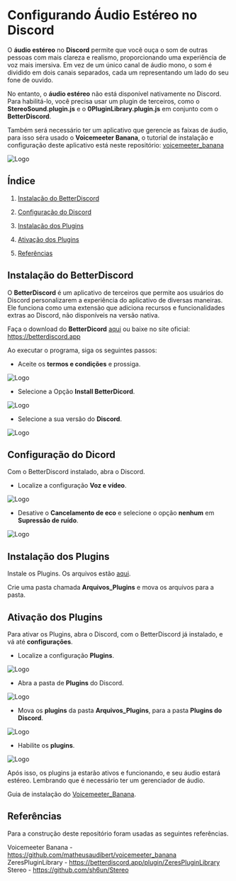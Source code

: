 # Configurando **Áudio Estéreo** no **Discord**

O **áudio estéreo** no **Discord** permite que você ouça o som de outras pessoas com mais clareza e realismo, proporcionando uma experiência de voz mais imersiva. Em vez de um único canal de áudio mono, o som é dividido em dois canais separados, cada um representando um lado do seu fone de ouvido.

No entanto, o **áudio estéreo** não está disponível nativamente no Discord. Para habilitá-lo, você precisa usar um plugin de terceiros, como o **StereoSound.plugin.js** e o **0PluginLibrary.plugin.js** em conjunto com o **BetterDiscord**.

Também será necessário ter um aplicativo que gerencie as faixas de áudio, para isso séra usado o **Voicemeeter Banana**, o tutorial de instalação e configuração deste aplicativo está neste repositório: [voicemeeter_banana](https://github.com/matheusaudibert/voicemeeter_banana)

![Logo](images/betterdiscord.png)

## Índice

1. [Instalação do BetterDiscord](#instalação-do-betterdiscord)

2. [Configuração do Discord](#configuração-do-discord)

3. [Instalação dos Plugins](#instalação-dos-plugins)

4. [Ativação dos Plugins](#ativação-dos-plugins)

5. [Referências](#referências)

## Instalação do BetterDiscord

O **BetterDiscord** é um aplicativo de terceiros que permite aos usuários do Discord personalizarem a experiência do aplicativo de diversas maneiras. Ele funciona como uma extensão que adiciona recursos e funcionalidades extras ao Discord, não disponíveis na versão nativa.

Faça o download do **BetterDicord** [aqui](https://github.com/matheusaudibert/Discord_StereoSound/blob/main/betterdiscord/BetterDiscord-Windows.exe) ou baixe no site oficial: https://betterdiscord.app

Ao executar o programa, siga os seguintes passos:

- Aceite os **termos e condições** e prossiga.

![Logo](images/page1.png)

- Selecione a Opção **Install BetterDicord**.

![Logo](images/page2.png)

- Selecione a sua versão do **Discord**.

![Logo](images/page3.png)

## Configuração do Dicord

Com o BetterDiscord instalado, abra o Discord.

- Localize a configuração **Voz e vídeo**.

![Logo](images/d_settings.png)

- Desative o **Cancelamento de eco** e selecione o opção **nenhum** em **Supressão de ruído**.

![Logo](images/d_voice.png)

## Instalação dos Plugins

Instale os Plugins. Os arquivos estão [aqui](https://github.com/matheusaudibert/Discord_StereoSound/tree/main/plugins).

Crie uma pasta chamada **Arquivos_Plugins** e mova os arquivos para a pasta.

## Ativação dos Plugins

Para ativar os Plugins, abra o Discord, com o BetterDiscord já instalado, e vá até **configurações**.

- Localize a configuração **Plugins**.

![Logo](images/bd_settings.png)

- Abra a pasta de **Plugins** do Discord.

![Logo](images/bd_plugins.png)

- Mova os **plugins** da pasta **Arquivos_Plugins**, para a pasta **Plugins do Discord**.

![Logo](images/bd_activate.png)

- Habilite os **plugins**.

![Logo](images/toggle.png)

Após isso, os plugins ja estarão ativos e funcionando, e seu áudio estará estéreo. Lembrando que é necessário ter um gerenciador de áudio.

Guia de instalação do [Voicemeeter_Banana](https://github.com/matheusaudibert/voicemeeter_banana).

## Referências

Para a construção deste repositório foram usadas as seguintes referências.

Voicemeeter Banana - https://github.com/matheusaudibert/voicemeeter_banana
ZeresPluginLibrary - https://betterdiscord.app/plugin/ZeresPluginLibrary
Stereo - https://github.com/sh6un/Stereo
